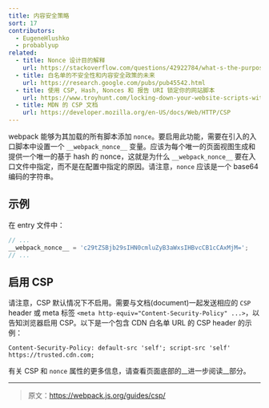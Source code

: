 ```yaml
---
title: 内容安全策略
sort: 17
contributors:
  - EugeneHlushko
  - probablyup
related:
  - title: Nonce 设计目的解释
    url: https://stackoverflow.com/questions/42922784/what-s-the-purpose-of-the-html-nonce-attribute-for-script-and-style-elements
  - title: 白名单的不安全性和内容安全政策的未来
    url: https://research.google.com/pubs/pub45542.html
  - title: 使用 CSP, Hash, Nonces 和 报告 URI 锁定你的网站脚本
    url: https://www.troyhunt.com/locking-down-your-website-scripts-with-csp-hashes-nonces-and-report-uri/
  - title: MDN 的 CSP 文档
    url: https://developer.mozilla.org/en-US/docs/Web/HTTP/CSP
---
```


webpack 能够为其加载的所有脚本添加 `nonce`。要启用此功能，需要在引入的入口脚本中设置一个 `__webpack_nonce__` 变量。应该为每个唯一的页面视图生成和提供一个唯一的基于 hash 的 nonce，这就是为什么 `__webpack_nonce__` 要在入口文件中指定，而不是在配置中指定的原因。请注意，`nonce` 应该是一个 base64 编码的字符串。


## 示例

在 entry 文件中：

``` js
// ...
__webpack_nonce__ = 'c29tZSBjb29sIHN0cmluZyB3aWxsIHBvcCB1cCAxMjM=';
// ...
```


## 启用 CSP

请注意，CSP 默认情况下不启用。需要与文档(document)一起发送相应的 `CSP` header 或 meta 标签 `<meta http-equiv="Content-Security-Policy" ...>`，以告知浏览器启用 CSP。以下是一个包含 CDN 白名单 URL 的 CSP header 的示例：

``` http
Content-Security-Policy: default-src 'self'; script-src 'self' https://trusted.cdn.com;
```

有关 CSP 和 `nonce` 属性的更多信息，请查看页面底部的__进一步阅读__部分。

***

> 原文：https://webpack.js.org/guides/csp/

